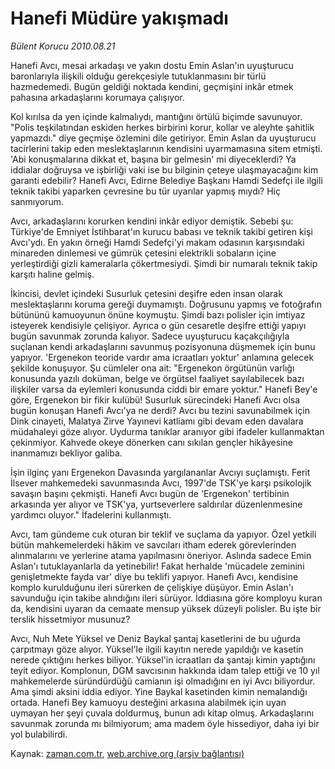 # Hanefi Müdüre yakışmadı

*Bülent Korucu 2010.08.21*

<td class="columnist-detail">
<p>Hanefi Avcı, mesai arkadaşı ve yakın dostu Emin Aslan'ın uyuşturucu baronlarıyla ilişkili olduğu gerekçesiyle tutuklanmasını bir türlü hazmedemedi. Bugün geldiği noktada kendini, geçmişini inkâr etmek pahasına arkadaşlarını korumaya çalışıyor.</p>
<p>
<div id="haberMetinDiv">
<p>Kol kırılsa da yen içinde kalmalıydı, mantığını örtülü biçimde savunuyor. "Polis teşkilatından eskiden herkes birbirini korur, kollar ve aleyhte şahitlik yapmazdı." diye geçmişe özlemini dile getiriyor. Emin Aslan da uyuşturucu tacirlerini takip eden meslektaşlarının kendisini uyarmamasına sitem etmişti. 'Abi konuşmalarına dikkat et, başına bir gelmesin' mi diyeceklerdi? Ya iddialar doğruysa ve işbirliği vaki ise bu bilginin çeteye ulaşmayacağını kim garanti edebilir? Hanefi Avcı, Edirne Belediye Başkanı Hamdi Sedefçi ile ilgili teknik takibi yaparken çevresine bu tür uyarılar yapmış mıydı? Hiç sanmıyorum.
<p> Avcı, arkadaşlarını korurken kendini inkâr ediyor demiştik. Sebebi şu: Türkiye'de Emniyet İstihbarat'ın kurucu babası ve teknik takibi getiren kişi Avcı'ydı. En yakın örneği Hamdi Sedefçi'yi makam odasının karşısındaki minareden dinlemesi ve gümrük çetesini elektrikli sobaların içine yerleştirdiği gizli kameralarla çökertmesiydi. Şimdi bir numaralı teknik takip karşıtı haline gelmiş.
<p>İkincisi, devlet içindeki Susurluk çetesini deşifre eden insan olarak meslektaşlarını koruma gereği duymamıştı. Doğrusunu yapmış ve fotoğrafın bütününü kamuoyunun önüne koymuştu. Şimdi bazı polisler için imtiyaz isteyerek kendisiyle çelişiyor. Ayrıca o gün cesaretle deşifre ettiği yapıyı bugün savunmak zorunda kalıyor. Sadece uyuşturucu kaçakçılığıyla suçlanan kendi arkadaşlarını savunmuş pozisyonuna düşmemek için bunu yapıyor. 'Ergenekon teoride vardır ama icraatları yoktur' anlamına gelecek şekilde konuşuyor. Şu cümleler ona ait: "Ergenekon örgütünün varlığı konusunda yazılı doküman, belge ve örgütsel faaliyet sayılabilecek bazı ilişkiler varsa da eylemleri konusunda ciddi bir emare yoktur." Hanefi Bey'e göre, Ergenekon bir fikir kulübü! Susurluk sürecindeki Hanefi Avcı olsa bugün konuşan Hanefi Avcı'ya ne derdi? Avcı bu tezini savunabilmek için Dink cinayeti, Malatya Zirve Yayınevi katliamı gibi devam eden davalara müdahaleyi göze alıyor. Uydurma tanıklar aranıyor gibi ifadeler kullanmaktan çekinmiyor. Kahvede okeye dönerken canı sıkılan gençler hikâyesine inanmamızı bekliyor galiba.
<p>İşin ilginç yanı Ergenekon Davasında yargılananlar Avcıyı suçlamıştı. Ferit İlsever mahkemedeki savunmasında Avcı, 1997'de TSK'ye karşı psikolojik savaşın başını çekmişti. Hanefi Avcı bugün de 'Ergenekon' tertibinin arkasında yer alıyor ve TSK'ya, yurtseverlere saldırılar düzenlenmesine yardımcı oluyor." İfadelerini kullanmıştı.
<p>Avcı, tam gündeme cuk oturan bir teklif ve suçlama da yapıyor. Özel yetkili bütün mahkemelerdeki hâkim ve savcıları itham ederek görevlerinden alınmalarını ve yerlerine atama yapılmasını öneriyor. Aslında sadece Emin Aslan'ı tutuklayanlarla da yetinebilir! Fakat herhalde 'mücadele zeminini genişletmekte fayda var' diye bu teklifi yapıyor. Hanefi Avcı, kendisine komplo kurulduğunu ileri sürerken de çelişkiye düşüyor. Emin Aslan'ı savunduğu için takibe alındığını ileri sürüyor. İddiasına göre komployu kuran da, kendisini uyaran da cemaate mensup yüksek düzeyli polisler. Bu işte bir terslik hissetmiyor musunuz?
<p>Avcı, Nuh Mete Yüksel ve Deniz Baykal şantaj kasetlerini de bu uğurda çarpıtmayı göze alıyor. Yüksel'le ilgili kayıtın nerede yapıldığı ve kasetin nerede çıktığını herkes biliyor. Yüksel'in icraatları da şantajı kimin yaptığını teyit ediyor. Komplonun, DGM savcısının hakkında idam talep ettiği ve 10 yıl mahkemelerde süründürdüğü camianın işi olmadığını en iyi Avcı biliyordur. Ama şimdi aksini iddia ediyor. Yine Baykal kasetinden kimin nemalandığı ortada. Hanefi Bey kamuoyu desteğini arkasına alabilmek için uyan uymayan her şeyi çuvala doldurmuş, bunun adı kitap olmuş. Arkadaşlarını savunmak zorunda mı bilmiyorum; ama madem öyle hissediyor, daha iyi bir yol bulabilirdi.</p></p></p></p></p></p></div>
</p>
<a href="http://web.archive.org/web/20110104210637/mailto:b.korucu@zaman.com.tr">
</a></td>

Kaynak: [zaman.com.tr](http://zaman.com.tr/yazar.do?yazino=1018213), [web.archive.org (arşiv bağlantısı)](http://web.archive.org/web/20110104210637/http://www.zaman.com.tr/yazar.do?yazino=1018213)
